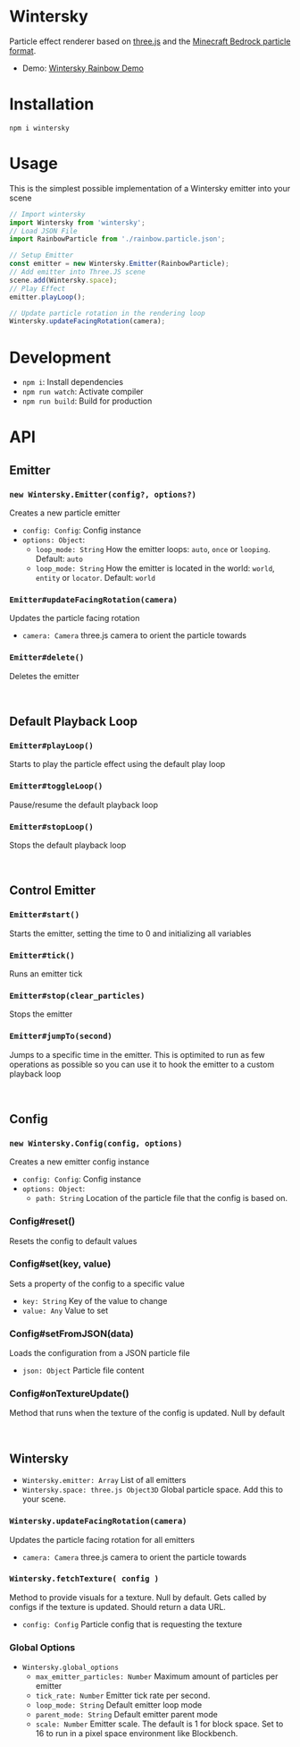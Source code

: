 # Wintersky
Particle effect renderer based on [three.js](https://threejs.org) and the [Minecraft Bedrock particle format](https://bedrock.dev/docs/stable/Particles).

* Demo: [Wintersky Rainbow Demo](https://jannisx11.github.io/wintersky/demo/)

# Installation

`npm i wintersky`

# Usage

This is the simplest possible implementation of a Wintersky emitter into your scene

```javascript
// Import wintersky
import Wintersky from 'wintersky';
// Load JSON File
import RainbowParticle from './rainbow.particle.json';

// Setup Emitter
const emitter = new Wintersky.Emitter(RainbowParticle);
// Add emitter into Three.JS scene
scene.add(Wintersky.space);
// Play Effect
emitter.playLoop();

// Update particle rotation in the rendering loop
Wintersky.updateFacingRotation(camera);
```

# Development

* `npm i`: Install dependencies
* `npm run watch`: Activate compiler
* `npm run build`: Build for production

# API

## Emitter

### `new Wintersky.Emitter(config?, options?)`

Creates a new particle emitter

* `config: Config`: Config instance
* `options: Object`:
	* `loop_mode: String` How the emitter loops: `auto`, `once` or `looping`. Default: `auto`
	* `loop_mode: String` How the emitter is located in the world: `world`, `entity` or `locator`. Default: `world`

### `Emitter#updateFacingRotation(camera)`

Updates the particle facing rotation
* `camera: Camera` three.js camera to orient the particle towards

### `Emitter#delete()`

Deletes the emitter

&nbsp;
## Default Playback Loop

### `Emitter#playLoop()`

Starts to play the particle effect using the default play loop

### `Emitter#toggleLoop()`

Pause/resume the default playback loop

### `Emitter#stopLoop()`

Stops the default playback loop



&nbsp;
## Control Emitter

### `Emitter#start()`

Starts the emitter, setting the time to 0 and initializing all variables

### `Emitter#tick()`

Runs an emitter tick

### `Emitter#stop(clear_particles)`

Stops the emitter

### `Emitter#jumpTo(second)`

Jumps to a specific time in the emitter. This is optimited to run as few operations as possible so you can use it to hook the emitter to a custom playback loop


&nbsp;
## Config

### `new Wintersky.Config(config, options)`

Creates a new emitter config instance

* `config: Config`: Config instance
* `options: Object`:
	* `path: String` Location of the particle file that the config is based on.

### Config#reset()

Resets the config to default values

### Config#set(key, value)

Sets a property of the config to a specific value

* `key: String` Key of the value to change
* `value: Any` Value to set

### Config#setFromJSON(data)

Loads the configuration from a JSON particle file

* `json: Object` Particle file content

### Config#onTextureUpdate()

Method that runs when the texture of the config is updated. Null by default


&nbsp;
## Wintersky

* `Wintersky.emitter: Array` List of all emitters
* `Wintersky.space: three.js Object3D` Global particle space. Add this to your scene.

### `Wintersky.updateFacingRotation(camera)`

Updates the particle facing rotation for all emitters
* `camera: Camera` three.js camera to orient the particle towards

### `Wintersky.fetchTexture( config )`

Method to provide visuals for a texture. Null by default. Gets called by configs if the texture is updated. Should return a data URL.
* `config: Config` Particle config that is requesting the texture


### Global Options

* `Wintersky.global_options`
	* `max_emitter_particles: Number` Maximum amount of particles per emitter
	* `tick_rate: Number` Emitter tick rate per second. 
	* `loop_mode: String` Default emitter loop mode
	* `parent_mode: String` Default emitter parent mode
	* `scale: Number` Emitter scale. The default is 1 for block space. Set to 16 to run in a pixel space environment like Blockbench.